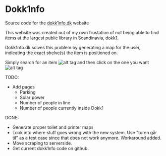 # Dokk1nfo
Source code for the [dokk1nfo.dk](http://www.dokk1nfo.dk) website

This website was created out of my own frustation of not being able to find items at the largest public library in Scandinavia, [dokk1](https://en.wikipedia.org/wiki/Dokk1#Library_and_culture_center).

Dokk1nfo.dk solves this problem by generating a map for the user, indicating the exact shelve(s) the item is positioned on.

Simply search for an item
![alt tag](https://www.mtherkildsen.dk/bl-content/uploads/figures/bib_related/search_results.png)
and then click on the one you want
![alt tag](https://www.mtherkildsen.dk/bl-content/uploads/figures/bib_related/map.png)

TODO:
- Add pages
  - Parking
  - Solar power
  - Number of people in line
  - Number of people currently inside Dokk1

DONE:
- Generate proper toilet and printer maps
- Look into where stuff goes wrong with the new system. Use "turen går til" as a test case since that does not work anymore. Workaround added.
- Move scraping to serverside.
- Get current dokk1nfo code on github.
